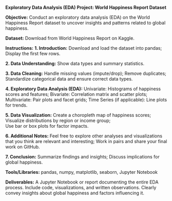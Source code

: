 **Exploratory Data Analysis (EDA) Project: World Happiness Report Dataset**

**Objective:**
Conduct an exploratory data analysis (EDA) on the World Happiness Report dataset to uncover 
insights and patterns related to global happiness. 

**Dataset:**
Download from World Happiness Report on Kaggle. 


**Instructions:** 
**1. Introduction:** 
Download and load the dataset into pandas; 
Display the first few rows.

**2. Data Understanding:** 
Show data types and summary statistics.

**3. Data Cleaning:** 
Handle missing values (impute/drop); 
Remove duplicates; 
Standardize categorical data and ensure correct data types.

**4. Exploratory Data Analysis (EDA):** 
Univariate: Histograms of happiness scores and features; 
Bivariate: Correlation matrix and scatter plots; 
Multivariate: Pair plots and facet grids; 
Time Series (if applicable): Line plots for trends.

**5. Data Visualization:** 
Create a choropleth map of happiness scores; 
Visualize distributions by region or income group;  
Use bar or box plots for factor impacts.

**6. Additional Notes:** 
Feel free to explore other analyses and visualizations that you think are relevant 
and interesting; 
Work in pairs and share your final work on GitHub.

**7. Conclusion:** 
Summarize findings and insights; 
Discuss implications for global happiness.

**Tools/Libraries:**
pandas, numpy, matplotlib, seaborn, Jupyter Notebook 

**Deliverables:** 
A Jupyter Notebook or report documenting the entire EDA process. 
Include code, visualizations, and written observations. 
Clearly convey insights about global happiness and factors influencing it. 
